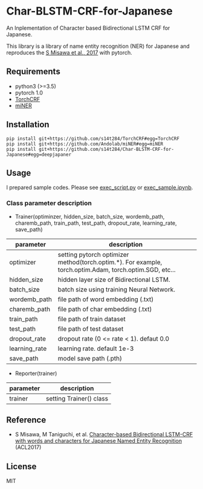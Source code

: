 # Char-BLSTM-CRF-for-Japanese

An Inplementation of Character based Bidirectional LSTM CRF for Japanese.

This library is a library of name entity recognition (NER) for Japanese and reproduces the [S Misawa et al., 2017](http://www.aclweb.org/anthology/W17-4114) with pytorch.


## Requirements

- python3 (>=3.5)
- pytorch 1.0
- [TorchCRF](https://github.com/s14t284/TorchCRF)
- [miNER](https://github.com/Andolab/miNER)

## Installation

```shell
pip install git+https://github.com/s14t284/TorchCRF#egg=TorchCRF
pip install git+https://github.com/Andolab/miNER#egg=miNER
pip install git+https://github.com/s14t284/Char-BLSTM-CRF-for-Japanese#egg=deepjapaner
```


## Usage

I prepared sample codes. Please see [exec\_script.py](https://github.com/s14t284/Char-BLSTM-CRF-for-Japanese/blob/master/exec_script.py) or [exec\_sample.ipynb](https://github.com/s14t284/Char-BLSTM-CRF-for-Japanese/blob/master/exec_sample.ipynb).

### Class parameter description

- Trainer(optiminzer, hidden\_size, batch\_size, wordemb\_path, charemb\_path, train\_path, test\_path, dropout\_rate, learning\_rate, save\_path)

|  parameter  |  description  |
| ---- | ---- |
|  optimizer  |  setting pytorch optimizer method(torch.optim.\*). For example, torch.optim.Adam, torch.optim.SGD, etc...  |
|  hidden\_size  |  hidden layer size of Bidirectional LSTM.  |
|  batch\_size  |  batch size using training Neural Network. |
|  wordemb\_path  |  file path of word embedding (.txt) |
|  charemb\_path  |  file path of char embedding (.txt)  |
|  train\_path  |  file path of train dataset  |
|  test\_path  |  file path of test dataset  |
|  dropout\_rate  |  dropout rate (0 <= rate < 1). defaut 0.0  |
|  learning\_rate  |  learning rate. default 1e-3  |
|  save\_path  |  model save path (.pth)  |

- Reporter(trainer)

|  parameter  |  description  |
| ---- | ---- |
|  trainer  |  setting Trainer() class  |


## Reference
- S Misawa, M Taniguchi, et al. [Character-based Bidirectional LSTM-CRF with words and characters for Japanese Named Entity Recognition](http://www.aclweb.org/anthology/W17-4114) (ACL2017)


## License

MIT

